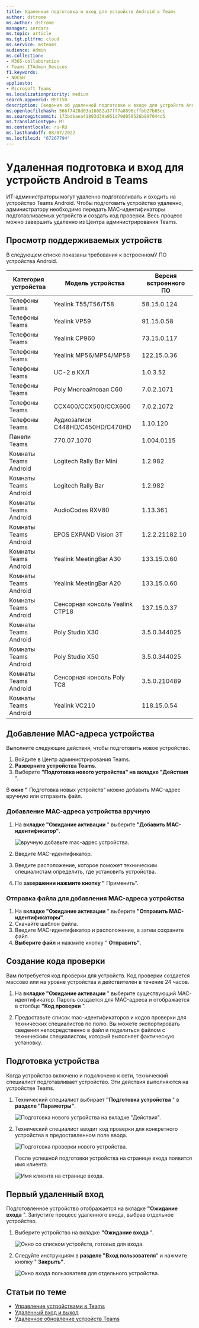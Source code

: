 ```yaml
---
title: Удаленная подготовка и вход для устройств Android в Teams
author: dstrome
ms.author: dstrome
manager: serdars
ms.topic: article
ms.tgt.pltfrm: cloud
ms.service: msteams
audience: Admin
ms.collection:
- M365-collaboration
- Teams_ITAdmin_Devices
f1.keywords:
- NOCSH
appliesto:
- Microsoft Teams
ms.localizationpriority: medium
search.appverid: MET150
description: Сведения об удаленной подготовке и входе для устройств Android в Teams
ms.openlocfilehash: 566f7428d03a16082a37ff7a8896cffbb27b85ec
ms.sourcegitcommit: 173bdbaea41893d39a951d79d050526b897044d5
ms.translationtype: MT
ms.contentlocale: ru-RU
ms.lasthandoff: 08/07/2022
ms.locfileid: "67267794"
---
```

# <a name="remote-provisioning-and-sign-in-for-teams-android-devices"></a>Удаленная подготовка и вход для устройств Android в Teams

ИТ-администраторы могут удаленно подготавливать и входить на устройство Teams Android. Чтобы подготовить устройство удаленно, администратору необходимо передать MAC-идентификаторы подготавливаемых устройств и создать код проверки. Весь процесс можно завершить удаленно из Центра администрирования Teams.

## <a name="review-the-supported-devices"></a>Просмотр поддерживаемых устройств

В следующем списке показаны требования к встроенномУ ПО устройства Android.

|Категория устройства|Модель устройства|Версия встроенного ПО|
|---|---|---|
|Телефоны Teams|Yealink T55/T56/T58|58.15.0.124|
|Телефоны Teams|Yealink VP59|91.15.0.58|
|Телефоны Teams|Yealink CP960|73.15.0.117|
|Телефоны Teams|Yealink MP56/MP54/MP58|122.15.0.36|
|Телефоны Teams|UC-2 в КХЛ|1.0.3.52|
|Телефоны Teams|Poly Многоайтовая C60|7.0.2.1071|
|Телефоны Teams|CCX400/CCX500/CCX600 |7.0.2.1072|
|Телефоны Teams|Аудиозаписи C448HD/C450HD/C470HD|1.10.120|
|Панели Teams|770.07.1070|1.004.0115|
|Комнаты Teams Android|Logitech Rally Bar Mini|1.2.982|
|Комнаты Teams Android|Logitech Rally Bar|1.2.982|
|Комнаты Teams Android|AudioCodes RXV80|1.13.361|
|Комнаты Teams Android|EPOS EXPAND Vision 3T|1.2.2.21182.10|
|Комнаты Teams Android|Yealink MeetingBar A30|133.15.0.60|
|Комнаты Teams Android|Yealink MeetingBar A20|133.15.0.60|
|Комнаты Teams Android|Сенсорная консоль Yealink CTP18|137.15.0.37|
|Комнаты Teams Android|Poly Studio X30|3.5.0.344025|
|Комнаты Teams Android|Poly Studio X50|3.5.0.344025|
|Комнаты Teams Android|Сенсорная консоль Poly TC8 |3.5.0.210489|
|Комнаты Teams Android|Yealink VC210|118.15.0.54|

## <a name="add-a-device-mac-address"></a>Добавление MAC-адреса устройства

Выполните следующие действия, чтобы подготовить новое устройство.

1. Войдите в Центр администрирования Teams.
2. **Разверните устройства Teams**.
3. Выберите **"Подготовка нового устройства" на** **вкладке "Действия** ".

В **окне "** Подготовка новых устройств" можно добавить MAC-адрес вручную или отправить файл.

### <a name="manually-add-a-device-mac-address"></a>Добавление MAC-адреса устройства вручную

1. На **вкладке "Ожидание активации** " выберите **"Добавить MAC-идентификатор"**.

   ![вручную добавьте mac-адрес устройства.](../media/remote-provision-6-new.png)

1. Введите MAC-идентификатор.
1. Введите расположение, которое поможет техническим специалистам определить, где установить устройства.
1. По **завершении нажмите кнопку "** Применить".

### <a name="upload-a-file-to-add-a-device-mac-address"></a>Отправка файла для добавления MAC-адреса устройства

1. На **вкладке "Ожидание активации** " выберите **"Отправить MAC-идентификаторы"**.
2. Скачайте шаблон файла.
3. Введите MAC-идентификатор и расположение, а затем сохраните файл.
4. **Выберите файл** и нажмите кнопку " **Отправить"**.

## <a name="generate-a-verification-code"></a>Создание кода проверки

Вам потребуется код проверки для устройств. Код проверки создается массово или на уровне устройства и действителен в течение 24 часов.

1. На **вкладке "Ожидание активации** " выберите существующий MAC-идентификатор.
   Пароль создается для MAC-адреса и отображается в столбце **"Код проверки** ".

2. Предоставьте список mac-идентификаторов и кодов проверки для технических специалистов по полю. Вы можете экспортировать сведения непосредственно в файл и поделиться файлом с техническим специалистом, который выполняет фактическую установку.

## <a name="provision-the-device"></a>Подготовка устройства

Когда устройство включено и подключено к сети, технический специалист подготавливает устройство. Эти действия выполняются на устройстве Teams.

1. Технический специалист выбирает **"Подготовка устройства** " в **разделе "Параметры"**.  

   ![Подготовка нового устройства на вкладке "Действия".](../media/provision-device1.png)
  
2. Технический специалист вводит код проверки для конкретного устройства в предоставленном поле ввода.

   ![Подготовка проверки нового устройства.](../media/provision-device-verification1.png)

   После успешной подготовки устройства на странице входа появится имя клиента.

   ![Имя клиента на странице входа.](../media/provision-code.png)

## <a name="first-time-remote-sign-in"></a>Первый удаленный вход

Подготовленное устройство отображается на вкладке **"Ожидание входа** ". Запустите процесс удаленного входа, выбрав отдельное устройство.

1. Выберите устройство на вкладке **"Ожидание входа** ".

   ![Окно со списком устройств, готовых для входа.](../media/remote-device1.png)

2. Следуйте инструкциям в **разделе "Вход пользователя**" и нажмите кнопку " **Закрыть"**.

   ![Окно входа пользователя для отдельного устройства.](../media/sign-in-user.png)

## <a name="related-articles"></a>Статьи по теме

- [Управление устройствами в Teams](device-management.md)
- [Удаленный вход и выход](remote-sign-in-and-sign-out.md)
- [Удаленное обновление устройств Teams](remote-update.md)
